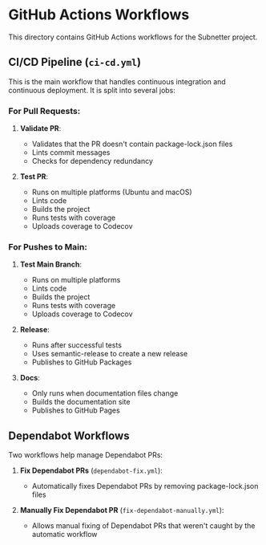 # GitHub Actions Workflows

This directory contains GitHub Actions workflows for the Subnetter project.

## CI/CD Pipeline (`ci-cd.yml`)

This is the main workflow that handles continuous integration and continuous deployment. It is split into several jobs:

### For Pull Requests:

1. **Validate PR**: 
   - Validates that the PR doesn't contain package-lock.json files
   - Lints commit messages
   - Checks for dependency redundancy

2. **Test PR**: 
   - Runs on multiple platforms (Ubuntu and macOS)
   - Lints code
   - Builds the project
   - Runs tests with coverage
   - Uploads coverage to Codecov

### For Pushes to Main:

1. **Test Main Branch**:
   - Runs on multiple platforms
   - Lints code
   - Builds the project
   - Runs tests with coverage
   - Uploads coverage to Codecov

2. **Release**:
   - Runs after successful tests
   - Uses semantic-release to create a new release
   - Publishes to GitHub Packages

3. **Docs**:
   - Only runs when documentation files change
   - Builds the documentation site
   - Publishes to GitHub Pages

## Dependabot Workflows

Two workflows help manage Dependabot PRs:

1. **Fix Dependabot PRs** (`dependabot-fix.yml`):
   - Automatically fixes Dependabot PRs by removing package-lock.json files

2. **Manually Fix Dependabot PR** (`fix-dependabot-manually.yml`):
   - Allows manual fixing of Dependabot PRs that weren't caught by the automatic workflow 